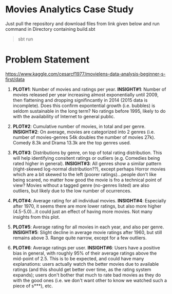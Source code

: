 # Movies Analytics Case Study

Just pull the repository and download files from link given below and run command in Directory containing build.sbt
 
> sbt run


# Problem Statement

https://www.kaggle.com/cesarcf1977/movielens-data-analysis-beginner-s-first/data

1. **PLOT#1**: Number of movies and ratings per year.
**INSIGHT#1**: Number of movies released per year increasing almost exponentially until 2009,
then flattening and dropping signifincantly in 2014 (2015 data is incomplete). Does this confirm expontential growth (i.e. bubbles)
is seldom sustainable in the long term? No ratings before 1995, likely to do with the availability of Internet to general public.


2. **PLOT#2**: Cumulative number of movies, in total and per genre.
**INSIGHT#2**: On average, movies are categorized into 2 genres (i.e. number of movies-genres 54k doubles the number of movies 27k).
Comedy 8.3k and Drama 13.3k are the top genres used.

3. **PLOT#3**: Distributions by genre, on top of total rating distribution. This will help identifying consitent ratings or outliers (e.g. Comedies being rated higher in general).
**INSIGHT#3**: All genres show a similar pattern (right-skewed log-normal distribution??), except perhaps Horror movies which are a bit skewed to the left (poorer ratings)...people don't like being scared, no matter how good the movie is fro a technical point of view? Movies without a tagged genre (no-genres listed) are also outliers, but likely due to the low number of ocurrences.


4. **PLOT#4**: Average rating for all individual movies.
**INSIGHT#4**: Especially after 1970, it seems there are more lower ratings, but also more higher (4.5-5.0)...it could just an effect of having more movies. Not many insights from this plot.

5. **PLOT#5**: Average rating for all movies in each year, and also per genre.
**INSIGHT#5**: Slight decline in average movie ratings after 1960, but still remains above 3. Range quite narrow, except for a few outliers.



6. **PLOT#6**: Average ratings per user.
**INSIGHT#6**: Users have a positive bias in general, with roughly 95% of their average ratings above the mid-point of 2.5. This is to be expected, and could have many explanations: users actually watch the better movies due to available ratings (and this should get better over time, as the rating system expands); users don't bother that much to rate bad movies as they do with the good ones (i.e. we don't want other to know we watched such a piece of s***), etc.
